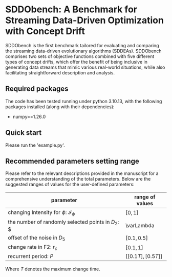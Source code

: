 # SDDObench: A Benchmark for Streaming Data-Driven Optimization with Concept Drift  

SDDObench is the first benchmark tailored for evaluating and comparing the streaming data-driven evolutionary algorithms  (SDDEAs). SDDObench comprises two sets of objective functions combined with five different types of concept drifts, which offer the benefit of being inclusive in generating data streams that mimic various real-world situations, while also facilitating straightforward description and analysis.  

## Required packages

The code has been tested running under python 3.10.13, with the following packages installed (along with their dependencies):

- numpy==1.26.0

## Quick start

Please run the 'example.py'.

## Recommended parameters setting range

Please refer to the relevant descriptions provided in the manuscript for a comprehensive understanding of the total parameters. Below are the suggested ranges of values for the user-defined parameters:

| parameter                                                    | range of values   |
| ------------------------------------------------------------ | ----------------- |
| changing Intensity for $\phi$: $\mathcal{I}_{\phi}$          | $[0,1]$           |
| the number of randomly selected points in $D_2$: $|\varLambda|$ | $[[0.1T],T]$      |
| offset of the noise in $D_5$                                 | $[0.1,0.5]$       |
| change rate in F2: $r_c$                                     | $[0.1,1]$         |
| recurrent period: $P$                                        | $[[0.1T],[0.5T]]$ |

Where $T$ denotes the maximum change time. 
